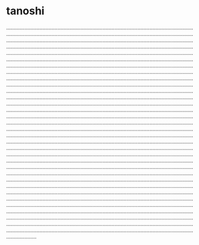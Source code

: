 # tanoshi

................................................................................................................................................................................................................................................................................................................................................................................................................................................................................................................................................................................................................................................................................................................................................................................................................................................................................................................................................................................................................................................................................................................................................................................................................................................................................................................................................................................................................................................................................................................................................................................................................................................................................................................................................................................................................................................................................................................................................................................................................................................................................................................................................................................................................................................................................................................................................................................................................................................................................................................................................................................................................................................................................................................................................................................................................................................................................................................................................................................................................................................................................................................................................................................................................................................................................................................................................................................................................................................................................................................................................................................................................................................................................................................................................................................................................................................................................................................................................................................................................................................................................................................................................................................................................................................................................